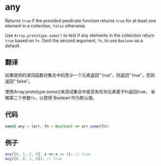 # any

Returns `true` if the provided predicate function returns `true` for at least one element in a collection, `false` otherwise.

Use `Array.prototype.some()` to test if any elements in the collection return `true` based on `fn`.
Omit the second argument, `fn`, to use `Boolean` as a default.

## 翻译

如果提供的谓词函数对集合中的至少一个元素返回“ true”，则返回“ true”，否则返回“ false”。

使用Array.prototype.some()来测试集合中是否有任何元素基于fn返回true。
省略第二个参数`fn`，以使用`Boolean'作为默认值。

## 代码

```js
const any = (arr, fn = Boolean) => arr.some(fn);
```

## 例子

```js
any([0, 1, 2, 0], x => x >= 2); // true
any([0, 0, 1, 0]); // true
```
